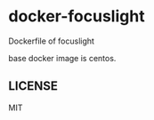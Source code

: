 docker-focuslight
=================

Dockerfile of focuslight

base docker image is centos.

LICENSE
-------

MIT

